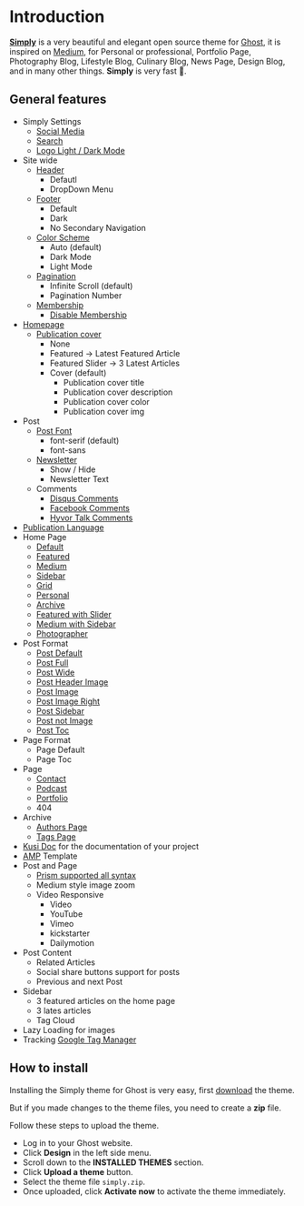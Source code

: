 # Introduction

**[Simply](https://github.com/godofredoninja/simply)** is a very beautiful and elegant open source theme for [Ghost](https://github.com/TryGhost/Ghost), it is inspired on [Medium](https://medium.com/), for Personal or professional, Portfolio Page, Photography Blog, Lifestyle Blog, Culinary Blog, News Page, Design Blog, and in many other things. **Simply** is very fast 🚀.

## General features

- Simply Settings
  - [Social Media](./settings.md#social-media)
  - [Search](./settings.md#search)
  - [Logo Light / Dark Mode](./settings.md/#logo-light--dark-mode)
- Site wide
  - [Header](./layouts.md/#header)
    - Defautl
    - DropDown Menu
  - [Footer](./layouts.md#footer)
    - Default
    - Dark
    - No Secondary Navigation
  - [Color Scheme](./settings.md#color-scheme)
    - Auto (default)
    - Dark Mode
    - Light Mode
  - [Pagination](./settings.md#pagination)
    - Infinite Scroll (default)
    - Pagination Number
  - [Membership](./members.md)
    - [Disable Membership](./members.md#disable-membership)
- [Homepage](./settings.md#homepage)
  - [Publication cover](./settings.md#homepage)
    - None
    - Featured -> Latest Featured Article
    - Featured Slider -> 3 Latest Articles
    - Cover (default)
      - Publication cover title
      - Publication cover description
      - Publication cover color
      - Publication cover img
- Post
  - [Post Font](./settings.md#post-font)
    - font-serif (default)
    - font-sans
  - [Newsletter](./settings.md#newsletter)
    - Show / Hide
    - Newsletter Text
  - Comments
    - [Disqus Comments](./settings.md#disquscomments)
    - [Facebook Comments](./settings.md#facebookcomments)
    - [Hyvor Talk Comments](./settings.md#hyvortalk)
- [Publication Language](./languages.md)
- Home Page
  - [Default](./home.md#default)
  - [Featured](./home.md#featured)
  - [Medium](./home.md#medium)
  - [Sidebar](./home.md#sidebar)
  - [Grid](./home.md#grid)
  - [Personal](./home.md#personal)
  - [Archive](./home.md#archive-page)
  - [Featured with Slider](./home.md#featured-with-slider)
  - [Medium with Sidebar](./home.md#medium-with-sidebar)
  - [Photographer](./home.md#photographer)
- Post Format
  - [Post Default](./post-format.md#post-default)
  - [Post Full](./post-format.md#post-full)
  - [Post Wide](./post-format.md#post-wide)
  - [Post Header Image](./post-format.md#post-header-image)
  - [Post Image](./post-format.md#post-image)
  - [Post Image Right](./post-format.md#post-image-right)
  - [Post Sidebar](./post-format.md#post-sidebar)
  - [Post not Image](./post-format.md#post-not-image)
  - [Post Toc](./post-format.md#post-toc)
- Page Format
  - Page Default
  - Page Toc
- Page
  - [Contact](./contact-page.md)
  - [Podcast](./podcast-page.md)
  - [Portfolio](./portfolio-page.md)
  - 404
- Archive
  - [Authors Page](./authors-and-tags-page.md#authors-page)
  - [Tags Page](./authors-and-tags-page.md#tags-page)
- [Kusi Doc](./kusi-doc.md) for the documentation of your project
- [AMP](https://github.com/godofredoninja/Hodor-AMP-Ghost) Template
- Post and Page
  - [Prism supported all syntax](https://prismjs.com/index.html#supported-languages)
  - Medium style image zoom
  - Video Responsive
    - Video
    - YouTube
    - Vimeo
    - kickstarter
    - Dailymotion
- Post Content
  - Related Articles
  - Social share buttons support for posts
  - Previous and next Post
- Sidebar
  - 3 featured articles on the home page
  - 3 lates articles
  - Tag Cloud
- Lazy Loading for images
- Tracking [Google Tag Manager](./tracking-google-tag-manager.md)

## How to install

Installing the Simply theme for Ghost is very easy, first [download](https://github.com/godofredoninja/simply/archive/master.zip) the theme.

But if you made changes to the theme files, you need to create a **zip** file.

Follow these steps to upload the theme.

- Log in to your Ghost website.
- Click **Design** in the left side menu.
- Scroll down to the **INSTALLED THEMES** section.
- Click **Upload a theme** button.
- Select the theme file `simply.zip`.
- Once uploaded, click **Activate now** to activate the theme immediately.
